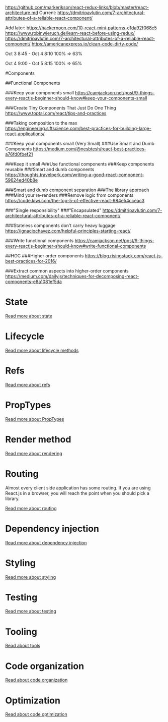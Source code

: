 https://github.com/markerikson/react-redux-links/blob/master/react-architecture.md
Current:
https://dmitripavlutin.com/7-architectural-attributes-of-a-reliable-react-component/

Add later:
https://hackernoon.com/10-react-mini-patterns-c1da92f068c5
https://www.robinwieruch.de/learn-react-before-using-redux/
https://dmitripavlutin.com/7-architectural-attributes-of-a-reliable-react-component/
https://americanexpress.io/clean-code-dirty-code/

Oct 3 8:45 - Oct 4 8:10 
100% => 63%

Oct 4 9:00 - Oct 5 8:15
100% => 65%



#Components

##Functional Components

###Keep your components small
https://camjackson.net/post/9-things-every-reactjs-beginner-should-know#keep-your-components-small

###Create Tiny Components That Just Do One Thing
https://www.toptal.com/react/tips-and-practices

###Taking composition to the max
https://engineering.siftscience.com/best-practices-for-building-large-react-applications/

###Keep your components small (Very Small)
###Use Smart and Dumb Components
https://medium.com/@nesbtesh/react-best-practices-a76fd0fbef21

###Keep it small
###Use functional components
###Keep components reusable
###Smart and dumb components
https://thoughts.travelperk.com/writing-a-good-react-component-59624ed40b8e

###Smart and dumb component separation
###The library approach
###Mind your re-renders
###Remove logic from components
https://code.kiwi.com/the-top-5-of-effective-react-984e54cceac3

###"Single responsibility"
###"Encapsulated"
https://dmitripavlutin.com/7-architectural-attributes-of-a-reliable-react-component/

###Stateless components don’t carry heavy luggage
https://ignaciochavez.com/helpful-principles-starting-react/

###Write functional components
https://camjackson.net/post/9-things-every-reactjs-beginner-should-know#write-functional-components

##HOC
###Higher order components
https://blog.risingstack.com/react-js-best-practices-for-2016/

###Extract common aspects into higher-order components
https://medium.com/dailyjs/techniques-for-decomposing-react-components-e8a1081ef5da



State
=====
[Read more about state](/sections/state.md)

Lifecycle
=========
[Read more about lifecycle methods](/sections/lifecycle.md)

Refs
====
[Read more about refs](/sections/refs.md)

PropTypes
=========
[Read more about PropTypes](/sections/proptypes.md)

Render method
=============
[Read more about rendering](/sections/render-function.md)

Routing
=======
Almost every client side application has some routing. If you are using React.js in a browser, you will reach the point when you should pick a library.

[Read more about routing](/sections/react-router.md)

Dependency injection
====================
[Read more about dependency injection](/sections/dependency-injection.md)

Styling
=======
[Read more about styling](/sections/styling.md)

Testing
=======
[Read more about testing](/sections/testing.md)

Tooling
=======
[Read about tools](/sections/tools.md)

Code organization
=================
[Read about code organization](/sections/code-organization.md)

Optimization
============
[Read about code optimization](/sections/optimization.md)